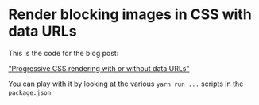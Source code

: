 # Render blocking images in CSS with data URLs

This is the code for the blog post:

["Progressive CSS rendering with or without data URLs"](https://www.peterbe.com/plog/progressive-css-rendering-with-or-without-data-urls)


You can play with it by looking at the various `yarn run ...` scripts
in the `package.json`.
